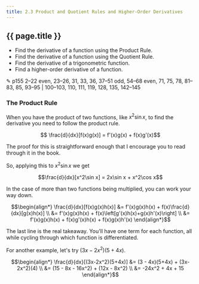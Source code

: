 ```yaml
---
title: 2.3 Product and Quotient Rules and Higher-Order Derivatives
---
```


## {{ page.title }}

- Find the derivative of a function using the Product Rule.
- Find the derivative of a function using the Quotient Rule.
- Find the derivative of a trigonometric function.
- Find a higher-order derivative of a function.

✎ p155 2–22 even, 23–26, 31, 33, 36, 37–51 odd, 54–68 even, 71, 75, 78, 81–83, 85, 93–95 | 100–103, 110, 111, 119, 128, 135, 142–145

### The Product Rule

When you have the product of two functions, like $x^2\sin x$, to find the derivative you need to follow the product rule.

$$ \frac{d}{dx}[f(x)g(x)] = f'(x)g(x) + f(x)g'(x)$$

The proof for this is straightforward enough that I encourage you to read through it in the book.

So, applying this to $x^2\sin x$ we get

$$\frac{d}{dx}[x^2\sin x] = 2x\sin x + x^2\cos x$$

In the case of more than two functions being multiplied, you can work your way down.

$$\begin{align*}
\frac{d}{dx}[f(x)g(x)h(x)] &= f'(x)g(x)h(x) + f(x)\frac{d}{dx}[g(x)h(x)] \\
&= f'(x)g(x)h(x) + f(x)\left[g'(x)h(x)+g(x)h'(x)\right] \\
&= f'(x)g(x)h(x) + f(x)g'(x)h(x) + f(x)g(x)h'(x)
\end{align*}$$

The last line is the real takeaway. You'll have one term for each function, all while cycling through which function is differentiated.

For another example, let's try $(3x-2x^2)(5+4x)$.

$$\begin{align*}
\frac{d}{dx}[(3x-2x^2)(5+4x)] &= (3 - 4x)(5+4x) + (3x-2x^2)(4) \\
&= (15 - 8x - 16x^2) + (12x - 8x^2) \\
&= -24x^2 + 4x + 15
\end{align*}$$